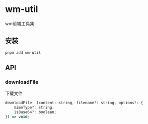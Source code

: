 # wm-util
wm前端工具集

## 安装

```
pnpm add wm-util
```

## API

### downloadFile

下载文件

```js
downloadFile: (content: string, filename?: string, options?: {
    mimeType?: string;
    isBase64?: boolean;
}) => void;
```